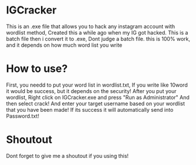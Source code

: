 # IGCracker
This is an .exe file that allows you to hack any instagram account with wordlist method, Created this a while ago when my IG got hacked.
This is a batch file then i convert it to .exe, Dont judge a batch file. this is 100% work, and it depends on how much word list you write

# How to use?
First, you needd to put your word list in wordlist.txt, If you write like 10word it would be success, but it depends on the security!
After you put your wordlist, Right click on IGCracker.exe and press "Run as Administrator" And then select crack! And enter your target username based
on your wordlist that you have been made! If its success it will automatically send into Password.txt!

# Shoutout
Dont forget to give me a shoutout if you using this!
